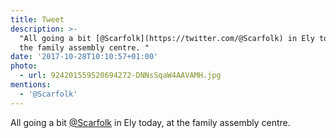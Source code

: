 ```yaml
---
title: Tweet
description: >-
  "All going a bit [@Scarfolk](https://twitter.com/@Scarfolk) in Ely today, at
  the family assembly centre. "
date: '2017-10-28T10:10:57+01:00'
photo:
  - url: 924201559520694272-DNNsSqaW4AAVAMH.jpg
mentions:
  - '@Scarfolk'
---
```

All going a bit [@Scarfolk](https://twitter.com/@Scarfolk) in Ely today, at the family assembly centre. 
